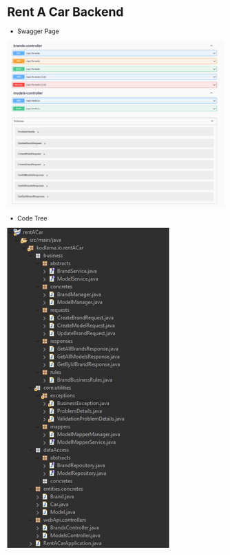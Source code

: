 # Rent A Car Backend

- Swagger Page

![Swagger](/images/Swagger.png)

- Code Tree

![CodeTree](/images/CodeTree.png)
